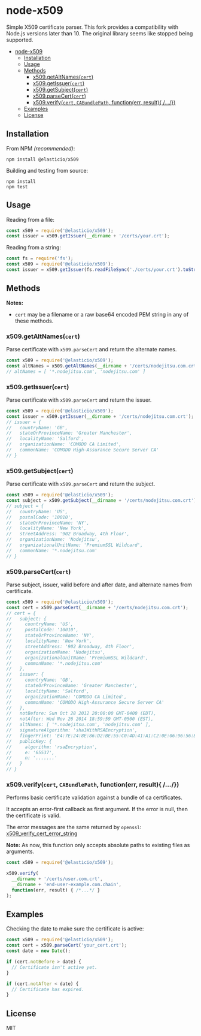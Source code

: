 # node-x509

Simple X509 certificate parser.
This fork provides a compatibility with Node.js versions later than 10.
The original library seems like stopped being supported.

- [node-x509](#node-x509)
  - [Installation](#installation)
  - [Usage](#usage)
  - [Methods](#methods)
    - [x509.getAltNames(`cert`)](#x509getaltnamescert)
    - [x509.getIssuer(`cert`)](#x509getissuercert)
    - [x509.getSubject(`cert`)](#x509getsubjectcert)
    - [x509.parseCert(`cert`)](#x509parsecertcert)
    - [x509.verify(`cert`, `CABundlePath`, function(err, result){ /*...*/})](#x509verifycert-cabundlepath-functionerr-result-)
  - [Examples](#examples)
  - [License](#license)

## Installation

From NPM *(recommended)*:

```shell
npm install @elasticio/x509
```

Building and testing from source:

```shell
npm install
npm test
```

## Usage

Reading from a file:

```js
const x509 = require('@elasticio/x509');
const issuer = x509.getIssuer(__dirname + '/certs/your.crt');
```

Reading from a string:

```js
const fs = require('fs');
const x509 = require('@elasticio/x509');
const issuer = x509.getIssuer(fs.readFileSync('./certs/your.crt').toString());
```

## Methods

**Notes:**

- `cert` may be a filename or a raw base64 encoded PEM string in any of these methods.

### x509.getAltNames(`cert`)

Parse certificate with `x509.parseCert` and return the alternate names.

```js
const x509 = require('@elasticio/x509');
const altNames = x509.getAltNames(__dirname + '/certs/nodejitsu.com.crt');
// altNames = [ '*.nodejitsu.com', 'nodejitsu.com' ]
```

### x509.getIssuer(`cert`)

Parse certificate with `x509.parseCert` and return the issuer.

```js
const x509 = require('@elasticio/x509');
const issuer = x509.getIssuer(__dirname + '/certs/nodejitsu.com.crt');
// issuer = {
//   countryName: 'GB',
//   stateOrProvinceName: 'Greater Manchester',
//   localityName: 'Salford',
//   organizationName: 'COMODO CA Limited',
//   commonName: 'COMODO High-Assurance Secure Server CA'
// }
```

### x509.getSubject(`cert`)

Parse certificate with `x509.parseCert` and return the subject.

```js
const x509 = require('@elasticio/x509');
const subject = x509.getSubject(__dirname + '/certs/nodejitsu.com.crt');
// subject = {
//   countryName: 'US',
//   postalCode: '10010',
//   stateOrProvinceName: 'NY',
//   localityName: 'New York',
//   streetAddress: '902 Broadway, 4th Floor',
//   organizationName: 'Nodejitsu',
//   organizationalUnitName: 'PremiumSSL Wildcard',
//   commonName: '*.nodejitsu.com'
// }
```

### x509.parseCert(`cert`)

Parse subject, issuer, valid before and after date, and alternate names from certificate.

```js
const x509 = require('@elasticio/x509');
const cert = x509.parseCert(__dirname + '/certs/nodejitsu.com.crt');
// cert = {
//   subject: {
//     countryName: 'US',
//     postalCode: '10010',
//     stateOrProvinceName: 'NY',
//     localityName: 'New York',
//     streetAddress: '902 Broadway, 4th Floor',
//     organizationName: 'Nodejitsu',
//     organizationalUnitName: 'PremiumSSL Wildcard',
//     commonName: '*.nodejitsu.com'
//   },
//   issuer: {
//     countryName: 'GB',
//     stateOrProvinceName: 'Greater Manchester',
//     localityName: 'Salford',
//     organizationName: 'COMODO CA Limited',
//     commonName: 'COMODO High-Assurance Secure Server CA'
//   },
//   notBefore: Sun Oct 28 2012 20:00:00 GMT-0400 (EDT),
//   notAfter: Wed Nov 26 2014 18:59:59 GMT-0500 (EST),
//   altNames: [ '*.nodejitsu.com', 'nodejitsu.com' ],
//   signatureAlgorithm: 'sha1WithRSAEncryption',
//   fingerPrint: 'E4:7E:24:8E:86:D2:BE:55:C0:4D:41:A1:C2:0E:06:96:56:B9:8E:EC',
//   publicKey: {
//     algorithm: 'rsaEncryption',
//     e: '65537',
//     n: '.......'
//   }
// }
```

### x509.verify(`cert`, `CABundlePath`, function(err, result){ /*...*/})

Performs basic certificate validation against a bundle of ca certificates.

It accepts an error-first callback as first argument.
If the error is null, then the certificate is valid.

The error messages are the same returned by `openssl`: [x509_verify_cert_error_string](https://www.openssl.org/docs/man1.0.2/crypto/X509_STORE_CTX_get_error.html)

**Note:**
As now, this function only accepts absolute paths to existing files as arguments.

```js
const x509 = require('@elasticio/x509');

x509.verify(
  __dirname + '/certs/user.com.crt',
  __dirname + 'end-user-example.com.chain',
  function(err, result) { /*...*/ }
);
```

## Examples

Checking the date to make sure the certificate is active:

```js
const x509 = require('@elasticio/x509');
const cert = x509.parseCert('your_cert.crt');
const date = new Date();

if (cert.notBefore > date) {
  // Certificate isn't active yet.
}

if (cert.notAfter < date) {
  // Certificate has expired.
}
```

## License

MIT
